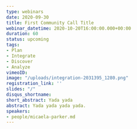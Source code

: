 ```yaml
---
type: webinars
date: 2020-09-30
title: First Community Call Title
webinar_datetime: 2020-10-20T16:00:00.000+00:00
duration: 60
status: upcoming
tags:
- Plan
- Integrate
- Discover
- Analyze
vimeoID: 
image: "/uploads/integration-2031395_1280.png"
registration_link: ''
slides: "/"
disqus_shortname: 
short_abstract: Yada yada
abstract: Yada yada yada yada.
speakers:
- people/micaela-parker.md
---
```

